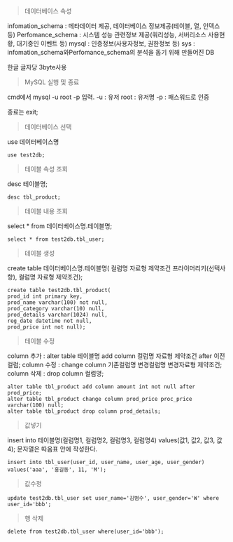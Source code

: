 > 데이터베이스 속성

infomation_schema 	: 메타데이터 제공, 데이터베이스 정보제공(테이블, 열, 인덱스 등)
Perfomance_schema 	: 시스템 성능 관련정보 제공(쿼리성능, 서버리소스 사용현황, 대기중인 이벤트 등)
mysql 			: 인증정보(사용자정보, 권한정보 등)
sys 			: infomation_schema와Perfomance_schema의 분석을 돕기 위해 만들어진 DB

한글 글자당 3byte사용

> MySQL 실행 및 종료

cmd에서 mysql -u root -p 입력.
-u : 유저
root : 유저명
-p : 패스워드로 인증

종료는 exit;


> 데이터베이스 선택

use 데이터베이스명
``` mysql
use test2db;
```


> 테이블 속성 조회

desc 테이블명;
``` mysql
desc tbl_product;
```

> 테이블 내용 조회

select * from 데이터베이스명.테이블명;
``` mysql
select * from test2db.tbl_user;
```


> 테이블 생성

create table 데이터베이스명.테이블명(
컬럼명 자료형 제약조건 프라이머리키(선택사항),
컬럼명 자료형 제약조건);

```  mysql
create table test2db.tbl_product(
prod_id int primary key,
prod_name varchar(100) not null,
prod_category varchar(10) null,
prod_details varchar(1024) null,
reg_date datetime not null,
prod_price int not null);
```


> 테이블 수정

column 추가 : alter table 테이블명 add column 컬럼명 자료형 제약조건 after 이전컬럼;
column 수정 : 		       change column 기존컬럼명 변경컬럼명 변경자료형 제약조건;
column 삭제 : 		       drop column 컬럼명;

``` mysql
alter table tbl_product add column amount int not null after prod_price;
alter table tbl_product change column prod_price proc_price varchar(100) null;
alter table tbl_product drop column prod_details;
```

> 값넣기

insert into 테이블명(컬럼명1, 컬럼명2, 컬럼명3, 컬럼명4) values(값1, 값2, 값3, 값4);
문자열은 따옴표 안에 작성한다.

```mysql
insert into tbl_user(user_id, user_name, user_age, user_gender) values('aaa', '홍길동', 11, 'M');
```

> 값수정

``` mysql
update test2db.tbl_user set user_name='김범수', user_gender='W' where user_id='bbb';
```

>행 삭제

``` mysql
delete from test2db.tbl_user where(user_id='bbb');
```
